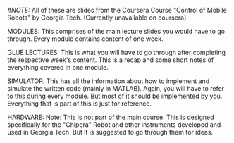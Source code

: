 
#*NOTE:*
All of these are slides from the Coursera Course "Control of Mobile Robots" by Georgia Tech. (Currently unavailable on coursera).

MODULES:
This comprises of the main lecture slides you would have to go through. Every module contains content of one week.

GLUE LECTURES:
This is what you will have to go through after completing the respective week's content. This is a recap and some short notes of everything covered in one module.

SIMULATOR:
This has all the information about how to implement and simulate the written code (mainly in MATLAB). Again, you will have to refer to this during every module. But most of it should be implemented by you. Everything that is part of this is just for reference.

HARDWARE:
Note: This is not part of the main course.
This is designed specifically for the "Chipera" Robot and other instruments developed and used in Georgia Tech. But it is suggested to go through them for ideas.

